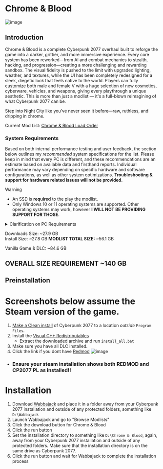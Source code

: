 # Chrome & Blood
![image](https://github.com/user-attachments/assets/e16c83b3-bcf5-44ec-ad41-00847db8a5ea)

## Introduction

Chrome & Blood is a complete Cyberpunk 2077 overhaul built to reforge the game into a darker, grittier, and more immersive experience. Every core system has been reworked—from AI and combat mechanics to stealth, hacking, and progression—creating a more challenging and rewarding sandbox. The visual fidelity is pushed to the limit with upgraded lighting, weather, and textures, while the UI has been completely redesigned for a sleek, diegetic look that feels native to the world. Players can fully customize both male and female V with a huge selection of new cosmetics, cyberware, vehicles, and weapons, giving every playthrough a unique aesthetic. This is more than just a modlist — it's a full-blown reimagining of what Cyberpunk 2077 can be.

Step into Night City like you've never seen it before—raw, ruthless, and dripping in chrome.

Current Mod List: [Chrome & Blood Load Order](https://loadorderlibrary.com/lists/chrome-blood-2)

### System Requirements

Based on both internal performance testing and user feedback, the section below outlines my *recommended* system specifications for the list. Please keep in mind that every PC is different, and these recommendations are an estimate based on available data and firsthand reports. Individual performance may vary depending on specific hardware and software configurations, as well as other system optimizations. **Troubleshooting & support for hardware related issues will not be provided.**

>[!WARNING]
>
>- An SSD is **required** to the play the modlist.
>- Only Windows 10 or 11 operating systems are supported. Other operating systems may work, however **I WILL NOT BE PROVIDING SUPPORT FOR THOSE.**



<Details>
<summary>Clarification on PC Requirements</summary>

For complete clarity, my current PC specs while building the list were a **LAPTOP** 7945X3D, 4080, and 32GB @ 5200mhz of RAM. This PC ran the list @ 60-100FPS on 2560x1600 (16:10) WITH RT & PT.  

</Details>

Downloads Size: ~27.9 GB  
Install Size: ~27.8 GB
**MODLIST TOTAL SIZE:** ~56.1 GB

Vanilla Game & DLC: ~84.6 GB 

## **OVERALL SIZE REQUIREMENT** ~140 GB  


## Preinstallation
 # Screenshots below assume the Steam version of the game. 
1. [Make a Clean install](https://support.cdprojektred.com/en/cyberpunk/pc/sp-technical/issue/2233/how-do-i-perform-a-clean-install-of-the-game) of Cyberpunk 2077 to a location _outside_ `Program Files`.
2. Install the [Visual C++ Redistributables](https://www.techpowerup.com/download/visual-c-redistributable-runtime-package-all-in-one/)
   - Extract the downloaded archive and run `install_all.bat`
3. Make sure you have all DLC installed.
4. Click the link if you dont have [Redmod](https://store.steampowered.com/app/2060310/Cyberpunk_2077_REDmod/)
   ![image](https://github.com/user-attachments/assets/dc727531-5f72-4bb6-aa64-df340b48c1a3)

  - ### Ensure your steam installation shows both REDMOD and CP2077 PL as installed!!

# Installation

1. Download [Wabbajack](https://www.wabbajack.org) and place it in a folder away from your Cyberpunk 2077 installation and outside of any protected folders, something like `D:\Wabbajack`
2. Launch Wabbajack and go to "Browse Modlists"
3. Click the download button for Chrome & Blood
4. Click the run button
5. Set the installation directory to something like `D:\Chrome & Blood`, again, away from your Cyberpunk 2077 installation and outside of any protected folders. Make sure that the installation directory is on the same drive as Cyberpunk 2077.
6. Click the run button and wait for Wabbajack to complete the installation process
